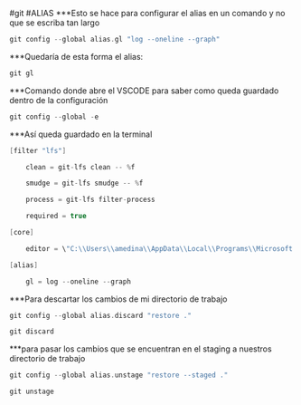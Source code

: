#git #ALIAS
 ***Esto se hace para configurar el alias en un comando y no que se escriba tan largo 

```c
git config --global alias.gl "log --oneline --graph"
```

***Quedaría de esta forma el alias:
```c
git gl
```

***Comando donde abre el VSCODE para saber como queda guardado dentro de la configuración

```c
git config --global -e
```

***Así queda guardado en la terminal
```c
[filter "lfs"]

    clean = git-lfs clean -- %f

    smudge = git-lfs smudge -- %f

    process = git-lfs filter-process

    required = true

[core]

    editor = \"C:\\Users\\amedina\\AppData\\Local\\Programs\\Microsoft VS Code\\bin\\code\" --wait

[alias]

    gl = log --oneline --graph
```



***Para descartar los cambios de mi directorio  de trabajo 

```c
git config --global alias.discard "restore ."
```

```c
git discard
```

***para pasar los cambios que se encuentran en el staging  a nuestros directorio de trabajo
```c
git config --global alias.unstage "restore --staged ."

```

```c
git unstage
```